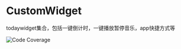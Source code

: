 # CustomWidget
todaywidget集合，包括一键倒计时，一键播放暂停音乐，app快捷方式等

<img src="https://i.imgur.com/pwCT5AW.gif" alt="Code Coverage">
